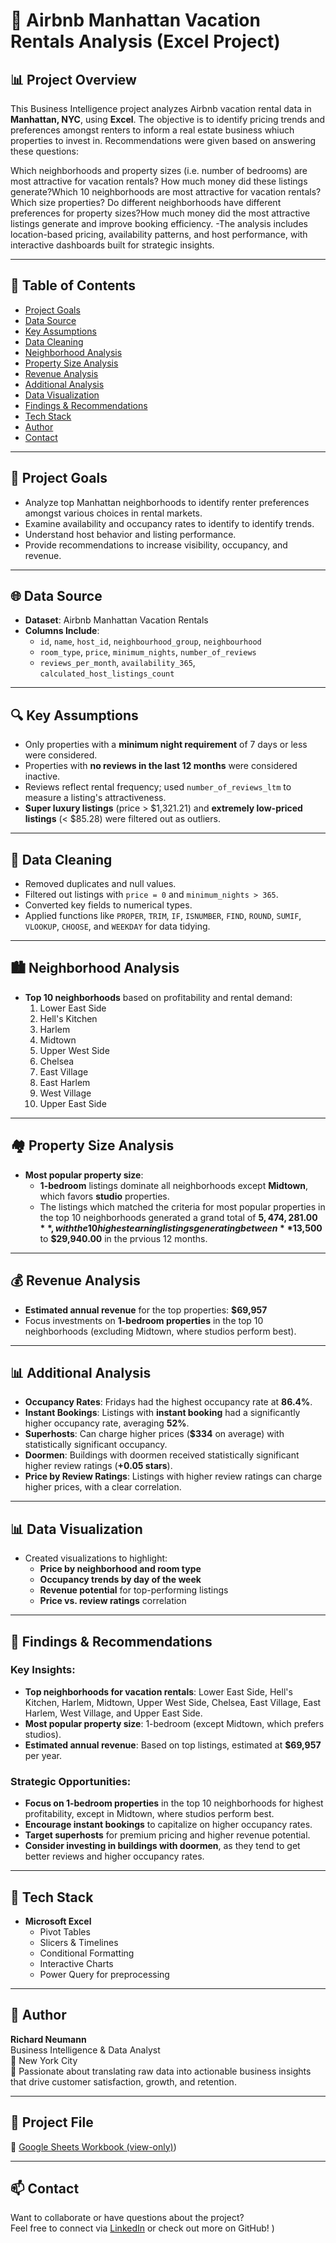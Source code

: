 # 🗽 Airbnb Manhattan Vacation Rentals Analysis (Excel Project)

## 📊 Project Overview

This Business Intelligence project analyzes Airbnb vacation rental data in **Manhattan, NYC**, using **Excel**. The objective is to identify pricing trends and preferences amongst renters to inform a real estate business whiuch properties to invest in. Recommendations were given based on answering these questions: 

Which neighborhoods and property sizes (i.e. number of bedrooms) are most attractive for vacation rentals?
How much money did these listings generate?Which 10 neighborhoods are most attractive for vacation rentals? 
Which size properties?
Do different neighborhoods have different preferences for property sizes?How much money did the most attractive listings generate and improve booking efficiency.
-The analysis includes location-based pricing, availability patterns, and host performance, with interactive dashboards built for strategic insights.

---

## 📁 Table of Contents

- [Project Goals](#-project-goals)  
- [Data Source](#-data-source)  
- [Key Assumptions](#-key-assumptions)  
- [Data Cleaning](#-data-cleaning)  
- [Neighborhood Analysis](#-neighborhood-analysis)  
- [Property Size Analysis](#-property-size-analysis)  
- [Revenue Analysis](#-revenue-analysis)  
- [Additional Analysis](#-additional-analysis)  
- [Data Visualization](#-data-visualization)  
- [Findings & Recommendations](#-findings--recommendations)  
- [Tech Stack](#-tech-stack)  
- [Author](#-author)  
- [Contact](#-contact)

---

## 🎯 Project Goals

- Analyze top Manhattan neighborhoods to identify renter preferences amongst various choices in rental markets.  
- Examine availability and occupancy rates to identify to identify trends.  
- Understand host behavior and listing performance.  
- Provide recommendations to increase visibility, occupancy, and revenue.

---

## 🌐 Data Source

- **Dataset**: Airbnb Manhattan Vacation Rentals  
- **Columns Include**:  
  - `id`, `name`, `host_id`, `neighbourhood_group`, `neighbourhood`  
  - `room_type`, `price`, `minimum_nights`, `number_of_reviews`  
  - `reviews_per_month`, `availability_365`, `calculated_host_listings_count`

---

## 🔍 Key Assumptions

- Only properties with a **minimum night requirement** of 7 days or less were considered.  
- Properties with **no reviews in the last 12 months** were considered inactive.  
- Reviews reflect rental frequency; used `number_of_reviews_ltm` to measure a listing's attractiveness.  
- **Super luxury listings** (price > $1,321.21) and **extremely low-priced listings** (< $85.28) were filtered out as outliers.  


---

## 🧹 Data Cleaning

- Removed duplicates and null values.  
- Filtered out listings with `price = 0` and `minimum_nights > 365`.  
- Converted key fields to numerical types.  
- Applied functions like `PROPER`, `TRIM`, `IF`, `ISNUMBER`, `FIND`, `ROUND`, `SUMIF`, `VLOOKUP`, `CHOOSE`, and `WEEKDAY` for data tidying.

---

## 🏙️ Neighborhood Analysis

- **Top 10 neighborhoods** based on profitability and rental demand:
  1. Lower East Side  
  2. Hell's Kitchen  
  3. Harlem  
  4. Midtown  
  5. Upper West Side  
  6. Chelsea  
  7. East Village  
  8. East Harlem  
  9. West Village  
  10. Upper East Side  

---

## 🏘️ Property Size Analysis

- **Most popular property size**:
  - **1-bedroom** listings dominate all neighborhoods except **Midtown**, which favors **studio** properties.
  - The listings which matched the criteria for most popular properties in the top 10 neighborhoods generated a grand total of **$5,474,281.00**, with the 10 highest earning listings generating      between **$13,500** to **$29,940.00** in the prvious 12 months.
---

## 💰 Revenue Analysis

- **Estimated annual revenue** for the top properties: **$69,957**  
- Focus investments on **1-bedroom properties** in the top 10 neighborhoods (excluding Midtown, where studios perform best).

---

## 📊 Additional Analysis

- **Occupancy Rates**: Fridays had the highest occupancy rate at **86.4%**.  
- **Instant Bookings**: Listings with **instant booking** had a significantly higher occupancy rate, averaging **52%**.  
- **Superhosts**: Can charge higher prices (**$334** on average) with statistically significant occupancy.  
- **Doormen**: Buildings with doormen received statistically significant higher review ratings (**+0.05 stars**).  
- **Price by Review Ratings**: Listings with higher review ratings can charge higher prices, with a clear correlation.

---

## 📊 Data Visualization

- Created visualizations to highlight:
  - **Price by neighborhood and room type**  
  - **Occupancy trends by day of the week**  
  - **Revenue potential** for top-performing listings  
  - **Price vs. review ratings** correlation

---

## 📌 Findings & Recommendations

### Key Insights:
- **Top neighborhoods for vacation rentals**: Lower East Side, Hell's Kitchen, Harlem, Midtown, Upper West Side, Chelsea, East Village, East Harlem, West Village, and Upper East Side.
- **Most popular property size**: 1-bedroom (except Midtown, which prefers studios).
- **Estimated annual revenue**: Based on top listings, estimated at **$69,957** per year.

### Strategic Opportunities:
- **Focus on 1-bedroom properties** in the top 10 neighborhoods for highest profitability, except in Midtown, where studios perform best.
- **Encourage instant bookings** to capitalize on higher occupancy rates.
- **Target superhosts** for premium pricing and higher revenue potential.
- **Consider investing in buildings with doormen**, as they tend to get better reviews and higher occupancy rates.

---

## 🧰 Tech Stack

- **Microsoft Excel**  
  - Pivot Tables  
  - Slicers & Timelines  
  - Conditional Formatting  
  - Interactive Charts  
  - Power Query for preprocessing

---

## 👤 Author

**Richard Neumann**  
Business Intelligence & Data Analyst  
📍 New York City  
🎯 Passionate about translating raw data into actionable business insights that drive customer satisfaction, growth, and retention.

---

## 📄 Project File

📂 [Google Sheets Workbook (view-only)](https://docs.google.com/spreadsheets/d/1srEGV8UtaXDgyIr1geZMiXTctbmQVDN1zIBrpzWHL_s/edit?usp=sharing))

---

## 📫 Contact

Want to collaborate or have questions about the project?  
Feel free to connect via [LinkedIn](https://www.linkedin.com/in/richard-neumann) or check out more on GitHub!
)





